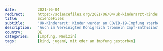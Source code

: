 ```yaml
---
date:          2021-06-04
redirect:      https://sciencefiles.org/2021/06/04/uk-kinderarzt-kinder-werden-an-covid-19-impfung-sterben/
title:         ScienceFiles
subtitle:      'UK-Kinderarzt: Kinder werden an COVID-19-Impfung sterben'
description:   'Auch im Vereinigten Königreich trommeln Impf-Enthusiasten, die offenkundig bar jeglicher ethischer Bedenken sind, für die Impfung von Kindern ab 12 Jahren. Darum hat sich eine breite Diskussion entwickelt, in der sich immer mehr Ärzte zu Wort melden. Wir haben als ein Beispiel für einen (Kinder-)Arzt, der sich gegen die Impfung von Kindern ausspricht, Dr Ros…'
country:       DE
categories:    [Impfung, Medizin]
tags:          [kind, jugend, mit oder an impfung gestorben]
---
```

